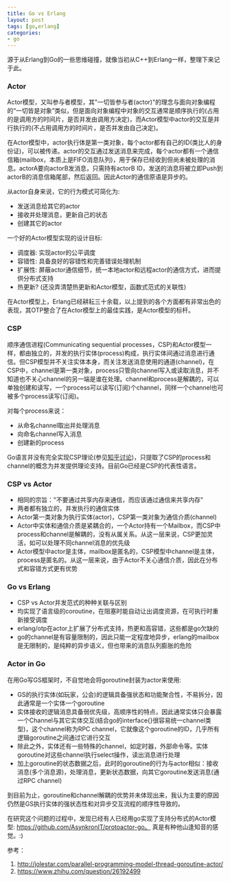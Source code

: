 ```yaml
---
title: Go vs Erlang
layout: post
tags: [go,erlang]
categories:
- go
---
```


源于从Erlang到Go的一些思维碰撞，就像当初从C++到Erlang一样，整理下来记于此。

### Actor

Actor模型，又叫参与者模型，其"一切皆参与者(actor)"的理念与面向对象编程的“一切皆是对象”类似，但是面向对象编程中对象的交互通常是顺序执行的(占用的是调用方的时间片，是否并发由调用方决定)，而Actor模型中actor的交互是并行执行的(不占用调用方的时间片，是否并发由自己决定)。

在Actor模型中，actor执行体是第一类对象，每个actor都有自己的ID(类比人的身份证)，可以被传递。actor的交互通过发送消息来完成，每个actor都有一个通信信箱(mailbox，本质上是FIFO消息队列)，用于保存已经收到但尚未被处理的消息。actorA要向actorB发消息，只需持有actorB ID，发送的消息将被立即Push到actorB的消息信箱尾部，然后返回。因此Actor的通信原语是异步的。

从actor自身来说，它的行为模式可简化为:

- 发送消息给其它的actor
- 接收并处理消息，更新自己的状态
- 创建其它的actor

一个好的Actor模型实现的设计目标:

- 调度器: 实现actor的公平调度
- 容错性: 具备良好的容错性和完善错误处理机制
- 扩展性: 屏蔽actor通信细节，统一本地actor和远程actor的通信方式，进而提供分布式支持
- 热更新? (还没弄清楚热更新和Actor模型，函数式范式的关联性)

在Actor模型上，Erlang已经耕耘三十余载，以上提到的各个方面都有非常出色的表现，其OTP整合了在Actor模型上的最佳实践，是Actor模型的标杆。

### CSP

顺序通信进程(Communicating sequential processes，CSP)和Actor模型一样，都由独立的，并发的执行实体(process)构成，执行实体间通过消息进行通信。但CSP模型并不关注实体本身，而关注发送消息使用的通道(channel)，在CSP中，channel是第一类对象，process只管向channel写入或读取消息，并不知道也不关心channel的另一端是谁在处理。channel和process是解耦的，可以单独创建和读写，一个process可以读写(订阅)个channel，同样一个channel也可被多个process读写(订阅)。

对每个process来说：

- 从命名channel取出并处理消息
- 向命名channel写入消息
- 创建新的process

Go语言并没有完全实现CSP理论(参见[知乎讨论](https://www.zhihu.com/question/26192499))，只提取了CSP的process和channel的概念为并发提供理论支持。目前Go已经是CSP的代表性语言。

### CSP vs Actor

- 相同的宗旨："不要通过共享内存来通信，而应该通过通信来共享内存"
- 两者都有独立的，并发执行的通信实体
- Actor第一类对象为执行实体(actor)，CSP第一类对象为通信介质(channel)
- Actor中实体和通信介质是紧耦合的，一个Actor持有一个Mailbox，而CSP中process和channel是解耦的，没有从属关系。从这一层来说，CSP更加灵活，如可以处理不同channel消息的优先级
- Actor模型中actor是主体，mailbox是匿名的，CSP模型中channel是主体，process是匿名的。从这一层来说，由于Actor不关心通信介质，因此在分布式和容错方式更有优势

### Go vs Erlang

- CSP vs Actor并发范式的种种关联与区别
- 均实现了语言级的coroutine，在阻塞时能自动让出调度资源，在可执行时重新接受调度
- erlang/otp在actor上扩展了分布式支持，热更和高容错，这些都是go欠缺的
- go的channel是有容量限制的，因此只能一定程度地异步，erlang的mailbox是无限制的，是纯粹的异步语义，但也带来的消息队列膨胀的危险

### Actor in Go 

在用Go写GS框架时，不自觉地会将goroutine封装为actor来使用:

- GS的执行实体(如玩家，公会)的逻辑具备强状态和功能聚合性，不易拆分，因此通常是一个实体一个goroutine
- 实体接收的逻辑消息具备弱优先级，高顺序性的特点，因此通常实体只会暴露一个Channel与其它实体交互(结合go的interface{}很容易统一channel类型)，这个channel称为RPC channel，它就像这个goroutine的ID，几乎所有逻辑goroutine之间通过它进行交互
- 除此之外，实体还有一些特殊的channel，如定时器，外部命令等。实体goroutine对这些channel执行select操作，读出消息进行处理
- 加上goroutine的状态数据之后，此时的goroutine的行为与actor相似：接收消息(多个消息源)，处理消息，更新状态数据，向其它goroutine发送消息(通过RPC channel)

到目前为止，goroutine和channel解耦的优势并未体现出来，我认为主要的原因仍然是GS执行实体的强状态性和对异步交互流程的顺序性导致的。

在研究这个问题的过程中，发现已经有人已经用go实现了支持分布式的Actor模型: https://github.com/AsynkronIT/protoactor-go。 真是有种他山逢知音的感觉。:)

参考：

1. http://jolestar.com/parallel-programming-model-thread-goroutine-actor/
2. https://www.zhihu.com/question/26192499

